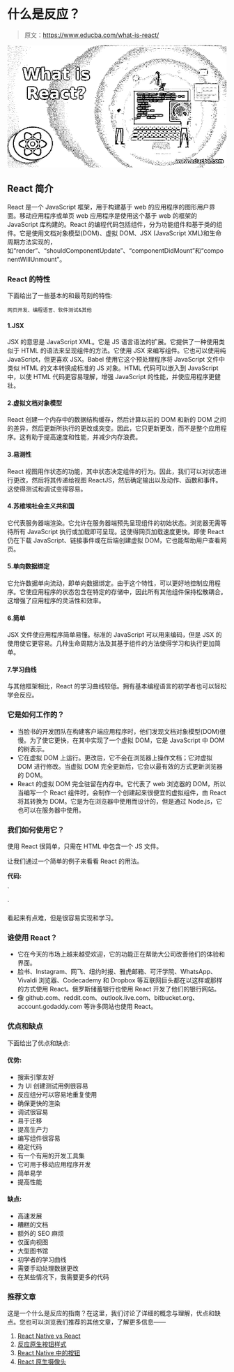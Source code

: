 # 什么是反应？

> 原文：<https://www.educba.com/what-is-react/>

![What is React](img/f50a86cb7a00fc7013a51a1c897a6097.png)



## React 简介

React 是一个 JavaScript 框架，用于构建基于 web 的应用程序的图形用户界面。移动应用程序或单页 web 应用程序是使用这个基于 web 的框架的 JavaScript 库构建的。React 的编程代码包括组件，分为功能组件和基于类的组件。它是使用文档对象模型(DOM)、虚拟 DOM、JSX (JavaScript XML)和生命周期方法实现的，如“render”、“shouldComponentUpdate”、“componentDidMount”和“componentWillUnmount”。

### React 的特性

下面给出了一些基本的和最苛刻的特性:

<small>网页开发、编程语言、软件测试&其他</small>

#### 1.JSX

JSX 的意思是 JavaScript XML。它是 JS 语言语法的扩展。它提供了一种使用类似于 HTML 的语法来呈现组件的方法。它使用 JSX 来编写组件。它也可以使用纯 JavaScript，但更喜欢 JSX。Babel 使用它这个预处理程序将 JavaScript 文件中类似 HTML 的文本转换成标准的 JS 对象。HTML 代码可以嵌入到 JavaScript 中，以使 HTML 代码更容易理解，增强 JavaScript 的性能，并使应用程序更健壮。

#### 2.虚拟文档对象模型

React 创建一个内存中的数据结构缓存，然后计算以前的 DOM 和新的 DOM 之间的差异，然后更新所执行的更改或突变。因此，它只更新更改，而不是整个应用程序。这有助于提高速度和性能，并减少内存浪费。

#### 3.易测性

React 视图用作状态的功能，其中状态决定组件的行为。因此，我们可以对状态进行更改，然后将其传递给视图 ReactJS，然后确定输出以及动作、函数和事件。这使得测试和调试变得容易。

#### 4.苏维埃社会主义共和国

它代表服务器端渲染。它允许在服务器端预先呈现组件的初始状态。浏览器无需等待所有 JavaScript 执行或加载即可呈现。这使得网页加载速度更快。即使 React 仍在下载 JavaScript、链接事件或在后端创建虚拟 DOM，它也能帮助用户查看网页。

#### 5.单向数据绑定

它允许数据单向流动，即单向数据绑定。由于这个特性，可以更好地控制应用程序。它使应用程序的状态包含在特定的存储中，因此所有其他组件保持松散耦合。这增强了应用程序的灵活性和效率。

#### 6.简单

JSX 文件使应用程序简单易懂。标准的 JavaScript 可以用来编码，但是 JSX 的使用使它更容易。几种生命周期方法及其基于组件的方法使得学习和执行更加简单。

#### 7.学习曲线

与其他框架相比，React 的学习曲线较低。拥有基本编程语言的初学者也可以轻松学会反应。

### 它是如何工作的？

*   当脸书的开发团队在构建客户端应用程序时，他们发现文档对象模型(DOM)很慢。为了使它更快，在其中实现了一个虚拟 DOM，它是 JavaScript 中 DOM 的树表示。
*   它在虚拟 DOM 上运行。更改后，它不会在浏览器上操作文档；它对虚拟 DOM 进行修改。当虚拟 DOM 完全更新后，它会以最有效的方式更新浏览器的 DOM。
*   React 的虚拟 DOM 完全驻留在内存中。它代表了 web 浏览器的 DOM，所以当编写一个 React 组件时，会制作一个创建起来很便宜的虚拟组件，由 React 将其转换为 DOM。它是为在浏览器中使用而设计的，但是通过 Node.js，它也可以在服务器中使用。

### 我们如何使用它？

使用 React 很简单，只需在 HTML 中包含一个 JS 文件。

让我们通过一个简单的例子来看看 React 的用法。

**代码:**

`<html>
<head>
<meta charset = “utf-8”>
<title> First React Code</title>
<script src = https://cdnjs.cloudfare.com/ajax/libs/react/15.3.1/react.min.js”> </script>
<script src = https://cdnjs.cloudfare.com/ajax/libs/react/15.3.1/react-dom.min.js”> </script>
<script src = https://unpkg.com/babel-standalone@6/babel.min.js”> </script>
</head>
<body>
<div id= “application”> </div>
<script type = “text/babel”>
ReactDOM. render(<h2> First Code </h2>, document. querySelector (‘#application’)
);
</script>
</body>
</html>`

看起来有点难，但是很容易实现和学习。

### 谁使用 React？

*   它在今天的市场上越来越受欢迎，它的功能正在帮助大公司改善他们的体验和界面。
*   脸书、Instagram、网飞、纽约时报、雅虎邮箱、可汗学院、WhatsApp、Vivaldi 浏览器、Codecademy 和 Dropbox 等互联网巨头都在以这样或那样的方式使用 React。俄罗斯储蓄银行也使用 React 开发了他们的银行网站。
*   像 github.com、reddit.com、outlook.live.com、bitbucket.org、account.godaddy.com 等许多网站也使用 React。

### 优点和缺点

下面给出了优点和缺点:

#### 优势:

*   搜索引擎友好
*   为 UI 创建测试用例很容易
*   反应组分可以容易地重复使用
*   确保更快的渲染
*   调试很容易
*   易于迁移
*   提高生产力
*   编写组件很容易
*   稳定代码
*   有一个有用的开发工具集
*   它可用于移动应用程序开发
*   简单易学
*   提高性能

#### 缺点:

*   高速发展
*   糟糕的文档
*   额外的 SEO 麻烦
*   仅面向视图
*   大型图书馆
*   初学者的学习曲线
*   需要手动处理数据更改
*   在某些情况下，我需要更多的代码

### 推荐文章

这是一个什么是反应的指南？在这里，我们讨论了详细的概念与理解，优点和缺点。您也可以浏览我们推荐的其他文章，了解更多信息——

1.  [React Native vs React](https://www.educba.com/react-native-vs-react/)
2.  [反应原生按钮样式](https://www.educba.com/react-native-button-styles/)
3.  [React Native 中的按钮](https://www.educba.com/button-in-react-native/)
4.  [React 原生摄像头](https://www.educba.com/react-native-camera/)





